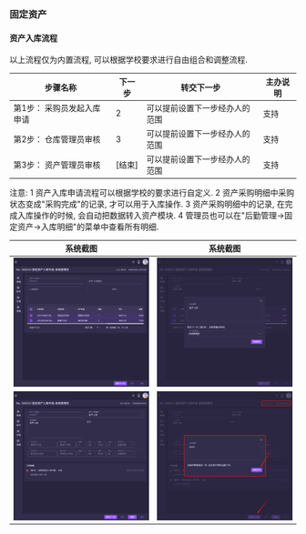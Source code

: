 ### 固定资产
#### 资产入库流程
以上流程仅为内置流程, 可以根据学校要求进行自由组合和调整流程.

| 步骤名称  | 下一步 | 转交下一步 | 主办说明 |
|-------|-----------|-------|----------|
| 第1步： 采购员发起入库申请  | 2 | 可以提前设置下一步经办人的范围 | 支持  |
| 第2步： 仓库管理员审核    | 3 | 可以提前设置下一步经办人的范围 | 支持  |
| 第3步： 资产管理员审核    | [结束] | 可以提前设置下一步经办人的范围 | 支持  |

注意:
1 资产入库申请流程可以根据学校的要求进行自定义.
2 资产采购明细中采购状态变成"采购完成"的记录, 才可以用于入库操作.
3 资产采购明细中的记录, 在完成入库操作的时候, 会自动把数据转入资产模块.
4 管理员也可以在"后勤管理->固定资产->入库明细"的菜单中查看所有明细.

| 系统截图  | 系统截图 |
|-------|-----------|
| <img src="./images/41.png" > | <img src="./images/42.png" > |
| <img src="./images/43.png" > | <img src="./images/44.png" > |